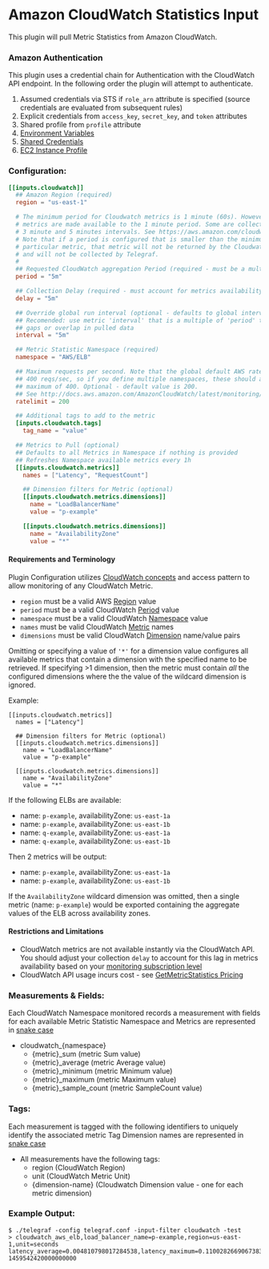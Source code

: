 # Amazon CloudWatch Statistics Input

This plugin will pull Metric Statistics from Amazon CloudWatch.

### Amazon Authentication

This plugin uses a credential chain for Authentication with the CloudWatch
API endpoint. In the following order the plugin will attempt to authenticate.
1. Assumed credentials via STS if `role_arn` attribute is specified (source credentials are evaluated from subsequent rules)
2. Explicit credentials from `access_key`, `secret_key`, and `token` attributes
3. Shared profile from `profile` attribute
4. [Environment Variables](https://github.com/aws/aws-sdk-go/wiki/configuring-sdk#environment-variables)
5. [Shared Credentials](https://github.com/aws/aws-sdk-go/wiki/configuring-sdk#shared-credentials-file)
6. [EC2 Instance Profile](http://docs.aws.amazon.com/AWSEC2/latest/UserGuide/iam-roles-for-amazon-ec2.html)

### Configuration:

```toml
[[inputs.cloudwatch]]
  ## Amazon Region (required)
  region = "us-east-1"

  # The minimum period for Cloudwatch metrics is 1 minute (60s). However not all
  # metrics are made available to the 1 minute period. Some are collected at
  # 3 minute and 5 minutes intervals. See https://aws.amazon.com/cloudwatch/faqs/#monitoring.
  # Note that if a period is configured that is smaller than the minimum for a
  # particular metric, that metric will not be returned by the Cloudwatch API
  # and will not be collected by Telegraf.
  #
  ## Requested CloudWatch aggregation Period (required - must be a multiple of 60s)
  period = "5m"

  ## Collection Delay (required - must account for metrics availability via CloudWatch API)
  delay = "5m"

  ## Override global run interval (optional - defaults to global interval)
  ## Recomended: use metric 'interval' that is a multiple of 'period' to avoid
  ## gaps or overlap in pulled data
  interval = "5m"

  ## Metric Statistic Namespace (required)
  namespace = "AWS/ELB"

  ## Maximum requests per second. Note that the global default AWS rate limit is
  ## 400 reqs/sec, so if you define multiple namespaces, these should add up to a
  ## maximum of 400. Optional - default value is 200.
  ## See http://docs.aws.amazon.com/AmazonCloudWatch/latest/monitoring/cloudwatch_limits.html
  ratelimit = 200

  ## Additional tags to add to the metric
  [inputs.cloudwatch.tags]
    tag_name = "value"

  ## Metrics to Pull (optional)
  ## Defaults to all Metrics in Namespace if nothing is provided
  ## Refreshes Namespace available metrics every 1h
  [[inputs.cloudwatch.metrics]]
    names = ["Latency", "RequestCount"]

    ## Dimension filters for Metric (optional)
    [[inputs.cloudwatch.metrics.dimensions]]
      name = "LoadBalancerName"
      value = "p-example"

    [[inputs.cloudwatch.metrics.dimensions]]
      name = "AvailabilityZone"
      value = "*"
```
#### Requirements and Terminology

Plugin Configuration utilizes [CloudWatch concepts](http://docs.aws.amazon.com/AmazonCloudWatch/latest/DeveloperGuide/cloudwatch_concepts.html) and access pattern to allow monitoring of any CloudWatch Metric.

- `region` must be a valid AWS [Region](http://docs.aws.amazon.com/AmazonCloudWatch/latest/DeveloperGuide/cloudwatch_concepts.html#CloudWatchRegions) value
- `period` must be a valid CloudWatch [Period](http://docs.aws.amazon.com/AmazonCloudWatch/latest/DeveloperGuide/cloudwatch_concepts.html#CloudWatchPeriods) value
- `namespace` must be a valid CloudWatch [Namespace](http://docs.aws.amazon.com/AmazonCloudWatch/latest/DeveloperGuide/cloudwatch_concepts.html#Namespace) value
- `names` must be valid CloudWatch [Metric](http://docs.aws.amazon.com/AmazonCloudWatch/latest/DeveloperGuide/cloudwatch_concepts.html#Metric) names
- `dimensions` must be valid CloudWatch [Dimension](http://docs.aws.amazon.com/AmazonCloudWatch/latest/DeveloperGuide/cloudwatch_concepts.html#Dimension) name/value pairs

Omitting or specifying a value of `'*'` for a dimension value configures all available metrics that contain a dimension with the specified name
to be retrieved. If specifying >1 dimension, then the metric must contain *all* the configured dimensions where the the value of the
wildcard dimension is ignored.

Example:
```
[[inputs.cloudwatch.metrics]]
  names = ["Latency"]

  ## Dimension filters for Metric (optional)
  [[inputs.cloudwatch.metrics.dimensions]]
    name = "LoadBalancerName"
    value = "p-example"

  [[inputs.cloudwatch.metrics.dimensions]]
    name = "AvailabilityZone"
    value = "*"
```

If the following ELBs are available:
- name: `p-example`, availabilityZone: `us-east-1a`
- name: `p-example`, availabilityZone: `us-east-1b`
- name: `q-example`, availabilityZone: `us-east-1a`
- name: `q-example`, availabilityZone: `us-east-1b`


Then 2 metrics will be output:
- name: `p-example`, availabilityZone: `us-east-1a`
- name: `p-example`, availabilityZone: `us-east-1b`

If the `AvailabilityZone` wildcard dimension was omitted, then a single metric (name: `p-example`)
would be exported containing the aggregate values of the ELB across availability zones.

#### Restrictions and Limitations
- CloudWatch metrics are not available instantly via the CloudWatch API. You should adjust your collection `delay` to account for this lag in metrics availability based on your [monitoring subscription level](http://docs.aws.amazon.com/AWSEC2/latest/UserGuide/using-cloudwatch-new.html)
- CloudWatch API usage incurs cost - see [GetMetricStatistics Pricing](https://aws.amazon.com/cloudwatch/pricing/)

### Measurements & Fields:

Each CloudWatch Namespace monitored records a measurement with fields for each available Metric Statistic
Namespace and Metrics are represented in [snake case](https://en.wikipedia.org/wiki/Snake_case)

- cloudwatch_{namespace}
  - {metric}_sum         (metric Sum value)
  - {metric}_average     (metric Average value)
  - {metric}_minimum     (metric Minimum value)
  - {metric}_maximum     (metric Maximum value)
  - {metric}_sample_count (metric SampleCount value)


### Tags:
Each measurement is tagged with the following identifiers to uniquely identify the associated metric
Tag Dimension names are represented in [snake case](https://en.wikipedia.org/wiki/Snake_case)

- All measurements have the following tags:
  - region           (CloudWatch Region)
  - unit             (CloudWatch Metric Unit)
  - {dimension-name} (Cloudwatch Dimension value - one for each metric dimension)

### Example Output:

```
$ ./telegraf -config telegraf.conf -input-filter cloudwatch -test
> cloudwatch_aws_elb,load_balancer_name=p-example,region=us-east-1,unit=seconds latency_average=0.004810798017284538,latency_maximum=0.1100282669067383,latency_minimum=0.0006084442138671875,latency_sample_count=4029,latency_sum=19.382705211639404 1459542420000000000
```
